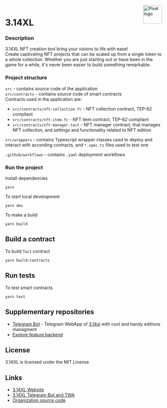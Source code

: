 <a href="https://pi.oberton.io/#/">
    <img src="https://i.ibb.co/H7GmT54/pixel.png" alt="Pixel logo" title="3.14xl" align="right" height="60" />
</a>

# 3.14XL

### Description

3.14XL NFT creation tool bring your visions to life with ease! <br> Create captivating NFT projects
that can be scaled up from a single token to a whole collection. Whether you are just starting out
or have been in the game for a while, it's never been easier to build something remarkable.

### Project structure

`src` - contains source code of the application <br> `src/contracts` - contains
source code of smart contracts <br> Contracts used in the application are:

- `src/contracts/nft-collection.fc` - NFT collection contract, TEP-62 compliant
- `src/contracts/nft-item.fc` - NFT item contract, TEP-62 compliant
- `src/contracts/nft-manager.tact` - NFT manager contract, that manages NFT collection, and
  settings and functionality related to NFT edition

`src/wrappers` - contains Typescript wrapper classes used to deploy and interact with
according contracts, and `*.spec.ts` files used to test one

`.github/workflows` - contains `.yaml` deployment workflows

### Run the project

Install dependencies

```
yarn
```

To start local development

```
yarn dev
```

To make a build

```
yarn build
```

## Build a contract

To build `Tact` contract

```
yarn build:contracts
```

## Run tests

To test smart contracts

```
yarn test
```

## Supplementary repositories

- [Telegram Bot](https://github.com/theoberton/3.14xl-backend/tree/main/telegram-web-app-bot/) -
  Telegram WebApp of [3.14xl](https://pi.oberton.io/) with cool and handy editions managment
- [Explore feature backend](https://github.com/theoberton/3.14xl-backend/tree/main/explore)

## License

3.14XL is licensed under the MIT License

## Links

- [3.14XL Website](https://pi.oberton.io/)
- [3.14XL Telegram Bot and TWA](https://t.me/pixelObertonbot)
- [Organization source code](https://github.com/theoberton/)
